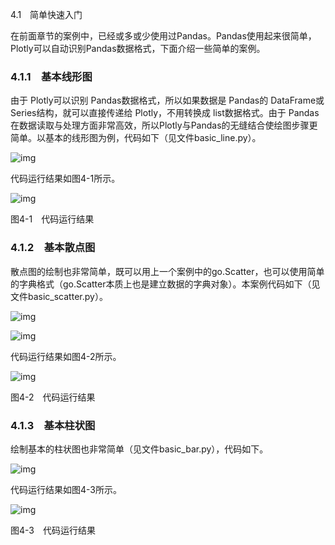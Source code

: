 4.1　简单快速入门

在前面章节的案例中，已经或多或少使用过Pandas。Pandas使用起来很简单，Plotly可以自动识别Pandas数据格式，下面介绍一些简单的案例。

### 4.1.1　基本线形图

由于 Plotly可以识别 Pandas数据格式，所以如果数据是 Pandas的 DataFrame或 Series结构，就可以直接传递给 Plotly，不用转换成 list数据格式。由于 Pandas在数据读取与处理方面非常高效，所以Plotly与Pandas的无缝结合使绘图步骤更简单。以基本的线形图为例，代码如下（见文件basic_line.py）。

![img](https://cdn.nlark.com/yuque/0/2022/jpeg/21473765/1644303475449-c09aa722-7a9c-42bf-9df6-259361fb32a6.jpeg)

代码运行结果如图4-1所示。

![img](https://cdn.nlark.com/yuque/0/2022/jpeg/21473765/1644303476021-0a3a9e3f-7831-4a40-9199-8d41254de06f.jpeg)

图4-1　代码运行结果

### 4.1.2　基本散点图

散点图的绘制也非常简单，既可以用上一个案例中的go.Scatter，也可以使用简单的字典格式（go.Scatter本质上也是建立数据的字典对象）。本案例代码如下（见文件basic_scatter.py）。

![img](https://cdn.nlark.com/yuque/0/2022/jpeg/21473765/1644303476552-7cd68272-ad1b-4f3e-b7a4-6a3461d254e9.jpeg)

![img](https://cdn.nlark.com/yuque/0/2022/jpeg/21473765/1644303477121-98cfc301-24ec-42ff-8d54-83a5e0708325.jpeg)

代码运行结果如图4-2所示。

![img](https://cdn.nlark.com/yuque/0/2022/jpeg/21473765/1644303477564-c47c21c5-26f1-4cf1-91db-f3cea3fa59bd.jpeg)

图4-2　代码运行结果

### 4.1.3　基本柱状图

绘制基本的柱状图也非常简单（见文件basic_bar.py），代码如下。

![img](https://cdn.nlark.com/yuque/0/2022/jpeg/21473765/1644303478100-4c83b774-6918-4341-bc54-c413406ec582.jpeg)

代码运行结果如图4-3所示。

![img](https://cdn.nlark.com/yuque/0/2022/jpeg/21473765/1644303478599-5beee41b-64bc-4b57-b326-74fa214131d3.jpeg)

图4-3　代码运行结果
